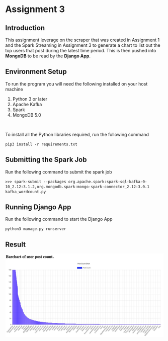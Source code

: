 # Assignment 3

## Introduction

This assignment leverage on the scraper that was created in Assignment 1 and the Spark Streaming in Assignment 3 to generate a chart to list out the top users that post during the latest time period. This is then pushed into __MongoDB__ to be read by the __Django App__.


## Environment Setup

To run the program you will need the following installed on your host machine

1) Python 3 or later
2) Apache Kafka
3) Spark
4) MongoDB 5.0 


<br>

To install all the Python libraries required, run the following command
```
pip3 install -r requirements.txt
```

## Submitting the Spark Job

Run the following command to submit the spark job

```
>>> spark-submit --packages org.apache.spark:spark-sql-kafka-0-10_2.12:3.1.2,org.mongodb.spark:mongo-spark-connector_2.12:3.0.1  kafka_wordcount.py
```

## Running Django App

Run the following command to start the Django App
```
python3 manage.py runserver
```


## Result
![Result](./result.jpg)